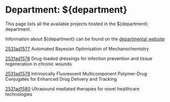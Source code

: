 # Department: **${department}**

This page lists all the available projects hosted in the ${department} department.

Information about ${department} can be found on the [departmental website](https://www.ucl.ac.uk/pharmacy)

[2531ad1577](../projects/2531ad1577.md) Automated Bayesian Optimisation of Mechanochemistry

[2531ad1578](../projects/2531ad1578.md) Drug-loaded dressings for infection prevention and tissue regeneration in chronic wounds

[2531ad1579](../projects/2531ad1579.md) Intrinsically Fluorescent Multicomponent Polymer-Drug Conjugates for Enhanced Drug Delivery and Tracking

[2531ad1580](../projects/2531ad1580.md) Ultrasound mediated therapies for novel healthcare technologies

